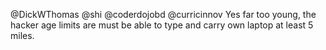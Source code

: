 @DickWThomas @shi @coderdojobd @curricinnov Yes far too young, the hacker age limits are must be able to type and carry own laptop at least 5 miles.
